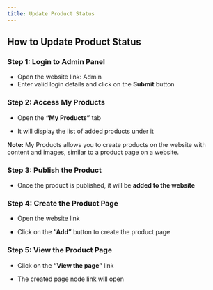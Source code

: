 ```yaml
---
title: Update Product Status
---
```




## **How to Update Product Status**





### **Step 1: Login to Admin Panel**

* Open the website link: Admin
  **[
  ](https://admin.ezycreate.com/)**
* Enter valid login details and click on the **Submit** button







### **Step 2: Access My Products**

* Open the **“My Products”** tab


* It will display the list of added products under it



**Note:**
 My Products allows you to create products on the website with content and images, similar to a product page on a website.





### **Step 3: Publish the Product**

* Once the product is published, it will be **added to the website**







### **Step 4: Create the Product Page**

* Open the website link


* Click on the **“Add”** button to create the product page







### **Step 5: View the Product Page**

* Click on the **“View the page”** link


* The created page node link will open
